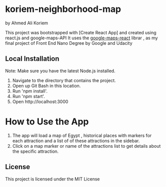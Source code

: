 # koriem-neighborhood-map
by Ahmed Ali Koriem

This project was bootstrapped with [Create React App] and created using react.js and google-maps-API It uses the [google-maps-react](https://www.npmjs.com/package/google-maps-react) librar , as my final project of Front End Nano Degree by Google and Udacity

## Local Installation
Note: Make sure you have the latest Node.js installed.
1. Navigate to the directory that contains the project.
2. Open up Git Bash in this location.
3. Run 'npm install'.
4. Run 'npm start'.
5. Open http://localhost:3000

# How to Use the App
1. The app will load a map of Egypt , historical places with markers for each attraction and a list of of these attractions in the sidebar.
2. Click on a map marker or name of the attractions list to get details about the specific attraction.

## License
This project is licensed under the MIT License
